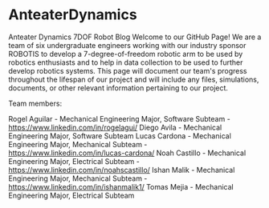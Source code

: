 # AnteaterDynamics
Anteater Dynamics 7DOF Robot Blog
Welcome to our GitHub Page! We are a team of six undergraduate engineers working with our industry sponsor ROBOTIS to develop a 
7-degree-of-freedom robotic arm to be used by robotics enthusiasts and to help in data collection to be used to 
further develop robotics systems. This page will document our team's progress throughout the lifespan of our project
and will include any files, simulations, documents, or other relevant information pertaining to our project.

Team members:

Rogel Aguilar - Mechanical Engineering Major, Software Subteam - https://www.linkedin.com/in/rogelagui/
Diego Avila - Mechanical Engineering Major, Software Subteam
Lucas Cardona - Mechanical Engineering Major, Mechanical Subteam - https://www.linkedin.com/in/lucas-cardona/
Noah Castillo - Mechanical Engineering Major, Electrical Subteam - https://www.linkedin.com/in/noahscastillo/
Ishan Malik - Mechanical Engineering Major, Mechanical Subteam - https://www.linkedin.com/in/ishanmalik1/
Tomas Mejia - Mechanical Engineering Major, Electrical Subteam 


